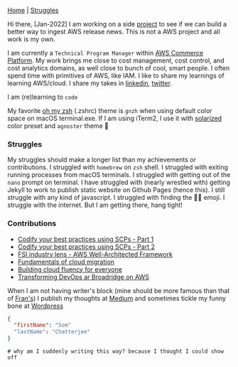 

[Home](/README.md) | [Struggles](/struggles.md)


Hi there, 
[Jan-2022] I am working on a side [project](https://github.com/somsubhro/firehosesensing) to see if we can build a better way to ingest AWS release news. This is not a AWS project and all work is my own.

I am currently a `Technical Program Manager` within [AWS Commerce Platform](https://www.amazon.jobs/en/landing_pages/aws-commerce-platform). My work brings me close to cost management, cost control, and cost analytics domains, as well close to bunch of cool, smart people. I often spend time with primitives of AWS, like IAM. I like to share my learnings of learning AWS/cloud. I share my takes in [linkedin](https://www.linkedin.com/in/somsubhrochatterjee/), [twitter](https://twitter.com/SomsubhroChatte). 

I am (re)learning to `code`

My favorite [oh my zsh](https://ohmyz.sh/) (.zshrc) theme is `gnzh` when using default color space on macOS terminal.exe. If I am using iTerm2, I use it with [solarized](https://github.com/altercation/solarized) color preset and `agnoster` theme 🥇

### Struggles

My struggles should make a longer list than my achievements or contributions. I struggled with `homebrew` on `zsh` shell. I struggled with exiting running processes from macOS terminals. I struggled with getting out of the `nano` prompt on terminal. I have struggled with (nearly wrestled with) getting Jekyll to work to publish static website on Github Pages (hence this). I still struggle with any kind of javascript. I struggled with finding the 🤷‍♂️ emoji. I struggle with the internet. But I am getting there, hang tight! 

### Contributions
* [Codify your best practices using SCPs - Part 1](https://lnkd.in/eQa7QcSB)
* [Codify your best practices using SCPs - Part 2](https://lnkd.in/eNNDjqgj)
* [FSI industry lens - AWS Well-Architected Framework](https://d1.awsstatic.com/whitepapers/architecture/wellarchitected-Financial-Services-Industry-Lens.pdf)
* [Fundamentals of cloud migration](https://acloudguru.com/blog/business/the-fundamentals-of-cloud-migration)
* [Building cloud fluency for everyone](https://acloudguru.com/blog/business/how-to-build-a-cloud-fluency-program-for-everyone)
* [Transforming DevOps ar Broadridge on AWS](https://aws.amazon.com/blogs/devops/transforming-devops-for-a-fintech-on-aws/) 

When I am not having writer's block (mine should be more famous than that of [Fran's](https://www.theguardian.com/books/2021/aug/28/fran-lebowitz-if-people-disagree-with-me-so-what)) I publish my thoughts at [Medium](https://somchat.medium.com/) and sometimes tickle my funny bone at [Wordpress](https://scnotmycupoftea.wordpress.com/)

```json
{
  "firstName": "Som"
  "lastName": "Chatterjee"
}
 ```
 
 `# why am I suddenly writing this way? because I thought I could show off`
 
 <script src="https://platform.linkedin.com/badges/js/profile.js" async defer type="text/javascript"></script>
